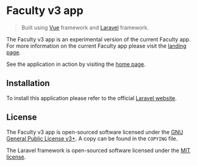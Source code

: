 # Faculty v3 app

> Built using [Vue](https://github.com/vuejs/vue) framework and [Laravel](https://github.com/laravel/laravel) framework.

The Faculty v3 app is an experimental version of the current Faculty app. For more information on the 
current Faculty app please visit the [landing page](https://academics.csun.edu/faculty).

See the application in action by visiting the [home page](https://www.sandbox.csun.edu/faculty).

## Installation

To install this application please refer to the official [Laravel website](https://laravel.com/docs/5.6).

## License

The Faculty v3 app is open-sourced software licensed under the 
[GNU General Public License v3+](https://www.gnu.org/licenses/gpl.html). A copy can be found in the `COPYING` file.

The Laravel framework is open-sourced software licensed under the [MIT license](http://opensource.org/licenses/MIT).
